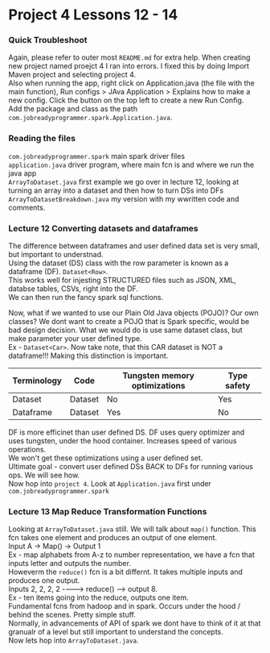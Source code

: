 # Project 4 Lessons 12 - 14

### Quick Troubleshoot
Again, please refer to outer most `README.md` for extra help. When creating new project named proejct 4 I ran into errors. I fixed this by doing Import Maven project and selecting project 4.<br>
Also when running the app, right click on Application.java (the file with the main function), Run configs > JAva Application > Explains how to make a new config. Click the button on the top left to create a new Run Config.<br>
Add the package and class as the path `com.jobreadyprogrammer.spark.Application.java`.<br>

### Reading the files
`com.jobreadyprogrammer.spark` main spark driver files <br>
`application.java` driver program, where main fcn is and where we run the java app<br>
`ArrayToDataset.java` first example we go over in lecture 12, looking at turning an array into a dataset and then how to turn DSs into DFs<br>
`ArrayToDatasetBreakdown.java` my version with my wwritten code and comments.<br>

### Lecture 12 Converting datasets and dataframes
The difference between dataframes and user defined data set is very small, but important to understnad.<br>
Using the dataset (DS) class with the row parameter is known as a dataframe (DF). `Dataset<Row>`. <br>
This works well for injesting STRUCTURED files such as JSON, XML, databse tables, CSVs, right into the DF.<br>
We can then run the fancy spark sql functions.<br>

Now, what if we wanted to use our Plain Old Java objects (POJO)? Our own classes? We dont want to create a POJO that is
Spark specific, would be bad design decision. What we would do is use same dataset class, but make parameter your user defined type.<br>
Ex - `Dataset<Car>`. Now take note, that this CAR dataset is NOT a dataframe!!! Making this distinction is important.<br>

Terminology | Code | Tungsten memory optimizations | Type safety
--- | --- | --- | --- 
Dataset | Dataset<Car> | No | Yes
Dataframe | Dataset<Row> | Yes | No

DF is more efficinet than user defined DS. DF uses query optimizer and uses tungsten, under the hood container. Increases speed of various operations.<br>
We won't get these optimizations using a user defined set.<br>
Ultimate goal - convert user defined DSs BACK to DFs for running various ops. We will see how.<br>
Now hop into `project 4`. Look at `Application.java` first under `com.jobreadyprogrammer.spark`<br>

### Lecture 13 Map Reduce Transformation Functions
Looking at `ArrayToDataset.java` still. We will talk about `map()` function. This fcn takes one element and produces an output of one element.<br>
Input A -> Map() -> Output 1<br>
Ex - map alphabets from A-z to number representation, we have a fcn that inputs letter and outputs the number.<br>
Howeverm the `reduce()` fcn is a bit differnt. It takes multiple inputs and produces one output.<br>
Inputs 2, 2, 2, 2 ----> reduce() --> output 8.<br>
Ex - ten items going into the reduce, outputs one item. <br>
Fundamental fcns from hadoop and in spark. Occurs under the hood / behind the scenes. Pretty simple stuff.<br>
Normally, in advancements of API of spark we dont have to think of it at that granualr of a level but still important to understand the concepts.<br>
Now lets hop into `ArrayToDataset.java`.
